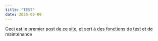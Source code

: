 ```yaml
---
title: "TEST"
date: 2025-03-09
---
```

Ceci est le premier post de ce site, et sert à des fonctions de test et de maintenance
